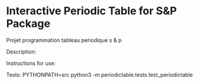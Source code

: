 # Interactive Periodic Table for S&P Package
Projet programmation tableau periodique s &amp; p


Description: 

Instructions for use:

Tests: PYTHONPATH=src python3 -m periodictable.tests.test_periodictable
